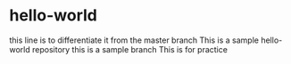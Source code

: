 # hello-world
this line is to differentiate it from the master branch
This is a sample hello-world repository
this is a sample branch
This is for practice
